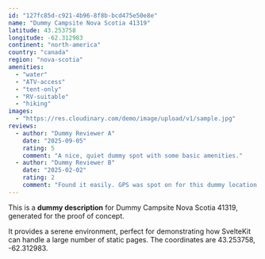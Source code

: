 ```yaml
---
id: "127fc85d-c921-4b96-8f8b-bcd475e50e8e"
name: "Dummy Campsite Nova Scotia 41319"
latitude: 43.253758
longitude: -62.312983
continent: "north-america"
country: "canada"
region: "nova-scotia"
amenities:
  - "water"
  - "ATV-access"
  - "tent-only"
  - "RV-suitable"
  - "hiking"
images:
  - "https://res.cloudinary.com/demo/image/upload/v1/sample.jpg"
reviews:
  - author: "Dummy Reviewer A"
    date: "2025-09-05"
    rating: 5
    comment: "A nice, quiet dummy spot with some basic amenities."
  - author: "Dummy Reviewer B"
    date: "2025-02-02"
    rating: 2
    comment: "Found it easily. GPS was spot on for this dummy location."
---
```


This is a **dummy description** for Dummy Campsite Nova Scotia 41319, generated for the proof of concept.

It provides a serene environment, perfect for demonstrating how SvelteKit can handle a large number of static pages. The coordinates are 43.253758, -62.312983.
